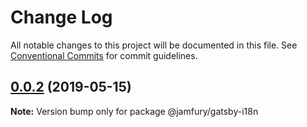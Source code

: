 # Change Log

All notable changes to this project will be documented in this file.
See [Conventional Commits](https://conventionalcommits.org) for commit guidelines.

## [0.0.2](https://github.com/WeConnect/gatsby-monorepo/compare/@jamfury/gatsby-i18n@0.0.5...@jamfury/gatsby-i18n@0.0.2) (2019-05-15)

**Note:** Version bump only for package @jamfury/gatsby-i18n
